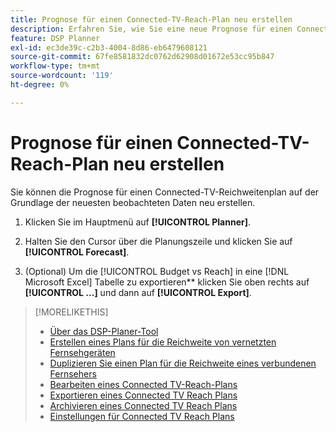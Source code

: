 ```yaml
---
title: Prognose für einen Connected-TV-Reach-Plan neu erstellen
description: Erfahren Sie, wie Sie eine neue Prognose für einen Connected TV-Reach-Plan erstellen.
feature: DSP Planner
exl-id: ec3de39c-c2b3-4004-8d86-eb6479608121
source-git-commit: 67fe8581832dc0762d62908d01672e53cc95b847
workflow-type: tm+mt
source-wordcount: '119'
ht-degree: 0%

---
```


# Prognose für einen Connected-TV-Reach-Plan neu erstellen

Sie können die Prognose für einen Connected-TV-Reichweitenplan auf der Grundlage der neuesten beobachteten Daten neu erstellen.

1. Klicken Sie im Hauptmenü auf **[!UICONTROL Planner]**.

1. Halten Sie den Cursor über die Planungszeile und klicken Sie auf **[!UICONTROL Forecast]**.

1. (Optional) Um die [!UICONTROL Budget vs Reach] in eine [!DNL Microsoft Excel] Tabelle zu exportieren** klicken Sie oben rechts auf **[!UICONTROL ...]** und dann auf **[!UICONTROL Export]**.

>[!MORELIKETHIS]
>
>* [Über das DSP-Planer-Tool](planner-about.md)
>* [Erstellen eines Plans für die Reichweite von vernetzten Fernsehgeräten](planner-create.md)
>* [Duplizieren Sie einen Plan für die Reichweite eines verbundenen Fernsehers](planner-duplicate.md)
>* [Bearbeiten eines Connected TV-Reach-Plans](planner-edit.md)
>* [Exportieren eines Connected TV Reach Plans](planner-export.md)
>* [Archivieren eines Connected TV Reach Plans](planner-archive.md)
>* [Einstellungen für Connected TV Reach Plans](planner-settings.md)
